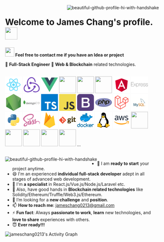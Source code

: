 
<meta name="awesome-portfolio"/>
<meta name="portfolio"/>
<meta name="github"/>
<meta name="full-stack"/>

<img align="right" src="https://github-readme-stats.vercel.app/api/top-langs/?username=jameschang0213&langs_count=8&layout=compact&theme=tokyonight&include_all_commits=true&line_height=36&card_width=320px&border_radius=20px&show_icons=true" alt="beautiful-github-profile-hi-with-handshake"/>

# Welcome to James Chang's profile. <img src="https://user-images.githubusercontent.com/81764479/139946842-981c8dad-0756-45e4-94e3-cecf05ef5406.gif" data-w="400" data-h="400" data-xblocker="passed" style="visibility: visible; width: 40px; height: 40px; margin: 0px;">

<img src="https://user-images.githubusercontent.com/81764479/139947974-d0732d37-8fd7-4deb-a1e7-2d818a06db0a.gif" data-xblocker="passed" style="visibility: visible; width: 30px; height: 30px; margin: 0px;"><b> Feel free to contact me if you have an Idea or project</b> 

🚀 <b>Full-Stack Engineer</b> :book: <b>Web & Blockchain</b> related technologies.
<br/><br/>

<p align="left">
 <code><img width="55" height="55" src="https://raw.githubusercontent.com/github/explore/80688e429a7d4ef2fca1e82350fe8e3517d3494d/topics/react/react.png"></code>
 <code><img width="55" height="55" src="https://raw.githubusercontent.com/github/explore/80688e429a7d4ef2fca1e82350fe8e3517d3494d/topics/redux/redux.png"></code>
 <code><img width="55" height="55" src="https://raw.githubusercontent.com/github/explore/80688e429a7d4ef2fca1e82350fe8e3517d3494d/topics/vue/vue.png"></code>
 <code><img width="55" height="55" src="https://www.andre-abt.com/content/1-home/vuex.svg"></code>
 <code><img width="55" height="55" src="https://bestofjs.org/logos/vuetify.svg"></code>
 <code><img width="55" height="55" src="https://www.vectorlogo.zone/logos/nuxtjs/nuxtjs-icon.svg"></code>
 <code><img width="55" height="55" src="https://raw.githubusercontent.com/github/explore/80688e429a7d4ef2fca1e82350fe8e3517d3494d/topics/angular/angular.png"></code>
 <code><img width="55" height="55" src="https://raw.githubusercontent.com/github/explore/80688e429a7d4ef2fca1e82350fe8e3517d3494d/topics/express/express.png"></code>
 <code><img width="55" height="55" src="https://raw.githubusercontent.com/github/explore/80688e429a7d4ef2fca1e82350fe8e3517d3494d/topics/nodejs/nodejs.png"></code>
 <code><img width="55" height="55" src="https://raw.githubusercontent.com/github/explore/80688e429a7d4ef2fca1e82350fe8e3517d3494d/topics/mongodb/mongodb.png"></code>
 <code><img width="55" height="55" src="https://raw.githubusercontent.com/github/explore/80688e429a7d4ef2fca1e82350fe8e3517d3494d/topics/typescript/typescript.png"></code>
 <code><img width="55" height="55" src="https://raw.githubusercontent.com/github/explore/80688e429a7d4ef2fca1e82350fe8e3517d3494d/topics/javascript/javascript.png"></code>
 <code><img width="55" height="55" src="https://raw.githubusercontent.com/github/explore/80688e429a7d4ef2fca1e82350fe8e3517d3494d/topics/bootstrap/bootstrap.png"></code>
 <code><img width="55" height="55" src="https://raw.githubusercontent.com/github/explore/80688e429a7d4ef2fca1e82350fe8e3517d3494d/topics/php/php.png"></code>
 <code><img width="55" height="55" src="https://raw.githubusercontent.com/github/explore/80688e429a7d4ef2fca1e82350fe8e3517d3494d/topics/laravel/laravel.png"></code>
 <code><img width="55" height="55" src="https://raw.githubusercontent.com/github/explore/80688e429a7d4ef2fca1e82350fe8e3517d3494d/topics/mysql/mysql.png"></code>
 <code><img width="55" height="55" src="https://raw.githubusercontent.com/github/explore/80688e429a7d4ef2fca1e82350fe8e3517d3494d/topics/python/python.png"></code>
 <code><img width="55" height="55" src="https://raw.githubusercontent.com/github/explore/80688e429a7d4ef2fca1e82350fe8e3517d3494d/topics/sass/sass.png"></code>
 <code><img width="55" height="55" src="https://raw.githubusercontent.com/github/explore/80688e429a7d4ef2fca1e82350fe8e3517d3494d/topics/firebase/firebase.png"></code>
 <code><img width="55" height="55" src="https://raw.githubusercontent.com/github/explore/80688e429a7d4ef2fca1e82350fe8e3517d3494d/topics/git/git.png"></code>
 <code><img width="55" height="55" src="https://raw.githubusercontent.com/github/explore/80688e429a7d4ef2fca1e82350fe8e3517d3494d/topics/docker/docker.png" ></code>
 <code><img width="55" height="55" src="https://raw.githubusercontent.com/github/explore/80688e429a7d4ef2fca1e82350fe8e3517d3494d/topics/linux/linux.png" ></code>
 <code><img width="55" height="55" src="https://raw.githubusercontent.com/github/explore/80688e429a7d4ef2fca1e82350fe8e3517d3494d/topics/aws/aws.png"></code>
 <code><img width="55" height="55" src="https://mir-s3-cdn-cf.behance.net/project_modules/max_3840/4b228024863997.5633b53b3205f.png"></code>
 <br />
 <code><img width="55" height="55" src="https://user-images.githubusercontent.com/81764479/140014257-e7d68563-bd21-4a66-89fc-d5dc8dd351f7.PNG"></code>
  <code><img width="55" height="55" src="https://user-images.githubusercontent.com/81764479/140014389-3e0c2428-bff3-4dbc-aae4-730e745dbf00.PNG"></code>
  <code><img width="55" height="55" src="https://user-images.githubusercontent.com/81764479/140014275-2c61f8f3-5791-4e8c-bd2e-a18f2371a163.PNG"></code>
  <code><img width="55" height="55" src="https://user-images.githubusercontent.com/81764479/140014281-98e75337-22c2-4129-9462-8ca159947b0d.PNG"></code>
 <span>...</span>
</p>

<br />
<img align="left" src="https://user-images.githubusercontent.com/81764479/139954958-595035b3-7f4b-4bf2-a263-43d7b82cfdca.gif" alt="beautiful-github-profile-hi-with-handshake"/>
<p align="right">
 
- 🔭 I am <b>ready to start</b> your project anytime.
- 😄 I'm an experienced <b>individual full-stack developer</b> adept in all stages of advanced web development.
- 🔭 I'm <b>a specialist</b> in React.js/Vue.js/Node.js/Laravel etc.
- 🌱 Also, have good hands in <b>Blockchain related technologies</b> like Solidity/Ethereum/Truffle/Web3.js/Ethereum.
- 🤔 I’m looking for a <b>new challenge</b> and <b>position</b>.
- 📫 <b>How to reach me</b>: jameschang0213@gmail.com 
- ⚡ <b>Fun fact</b>: Always <b>passionate to work</b>, <b>learn</b> new technologies, and <b>love to share</b> experiences with others.
- 😇 <b>Ever ready!!!</b> 
</p>

<img alt="jameschang0213's Activity Graph" src="https://activity-graph.herokuapp.com/graph?username=jameschang0213&bg_color=1F222E&color=F8D866&line=F85D7F&point=FFFFFF&hide_border=true" />
